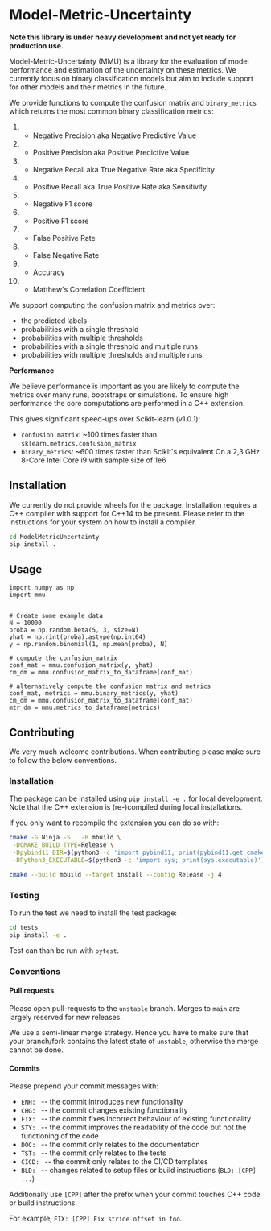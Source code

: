 # Model-Metric-Uncertainty

**Note this library is under heavy development and not yet ready for production use.**

Model-Metric-Uncertainty (MMU) is a library for the evaluation of model performance and estimation of the uncertainty on these metrics.
We currently focus on binary classification models but aim to include support for other models and their metrics in the future.

We provide functions to compute the confusion matrix and `binary_metrics` which returns the most common binary classification metrics:

1. - Negative Precision aka Negative Predictive Value
2. - Positive Precision aka Positive Predictive Value
3. - Negative Recall aka True Negative Rate aka Specificity
4. - Positive Recall aka True Positive Rate aka Sensitivity
5. - Negative F1 score
6. - Positive F1 score
7. - False Positive Rate
8. - False Negative Rate
9. - Accuracy
10. - Matthew's Correlation Coefficient

We support computing the confusion matrix and metrics over:
* the predicted labels
* probabilities with a single threshold
* probabilities with multiple thresholds
* probabilities with a single threshold and multiple runs
* probabilities with multiple thresholds and multiple runs

**Performance**

We believe performance is important as you are likely to compute the metrics over many runs, bootstraps or simulations.
To ensure high performance the core computations are performed in a C++ extension.

This gives significant speed-ups over Scikit-learn (v1.0.1):
* `confusion matrix`: ~100 times faster than `sklearn.metrics.confusion_matrix`
* `binary_metrics`: ~600 times faster than Scikit's equivalent
On a 2,3 GHz 8-Core Intel Core i9 with sample size of 1e6

## Installation

We currently do not provide wheels for the package.
Installation requires a C++ compiler with support for C++14 to be present.
Please refer to the instructions for your system on how to install a compiler.

```bash
cd ModelMetricUncertainty
pip install .

```

## Usage

```python3
import numpy as np
import mmu


# Create some example data
N = 10000
proba = np.random.beta(5, 3, size=N)
yhat = np.rint(proba).astype(np.int64)
y = np.random.binomial(1, np.mean(proba), N)

# compute the confusion_matrix
conf_mat = mmu.confusion_matrix(y, yhat)
cm_dm = mmu.confusion_matrix_to_dataframe(conf_mat)

# alternatively compute the confusion matrix and metrics
conf_mat, metrics = mmu.binary_metrics(y, yhat)
cm_dm = mmu.confusion_matrix_to_dataframe(conf_mat)
mtr_dm = mmu.metrics_to_dataframe(metrics)

```

## Contributing

We very much welcome contributions. When contributing please make sure to follow the below conventions.

### Installation

The package can be installed using `pip install -e .` for local development.
Note that the C++ extension is (re-)compiled during local installations.

If you only want to recompile the extension you can do so with:

```bash
cmake -G Ninja -S . -B mbuild \
 -DCMAKE_BUILD_TYPE=Release \
 -Dpybind11_DIR=$(python3 -c 'import pybind11; print(pybind11.get_cmake_dir())') \
 -DPython3_EXECUTABLE=$(python3 -c 'import sys; print(sys.executable)')

cmake --build mbuild --target install --config Release -j 4

```

### Testing

To run the test we need to install the test package:

```bash
cd tests
pip install -e .
```
Test can than be run with `pytest`.

### Conventions

#### Pull requests

Please open pull-requests to the `unstable` branch.
Merges to `main` are largely reserved for new releases.

We use a semi-linear merge strategy.
Hence you have to make sure that your branch/fork contains the latest state of `unstable`, otherwise the merge cannot be done.

#### Commits

Please prepend your commit messages with:

* `ENH: ` -- the commit introduces new functionality
* `CHG: ` -- the commit changes existing functionality
* `FIX: ` -- the commit fixes incorrect behaviour of existing functionality
* `STY: ` -- the commit improves the readability of the code but not the functioning of the code
* `DOC: ` -- the commit only relates to the documentation
* `TST: ` -- the commit only relates to the tests
* `CICD: ` -- the commit only relates to the CI/CD templates
* `BLD: ` -- changes related to setup files or build instructions (`BLD: [CPP] ...`)

Additionally use `[CPP]` after the prefix when your commit touches C++ code or build instructions.

For example, `FIX: [CPP] Fix stride offset in foo`.
